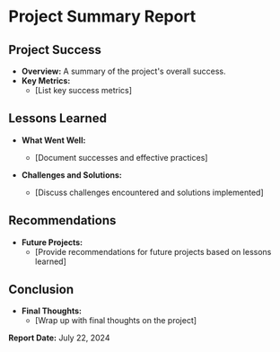 # Project Summary Report

## Project Success
- **Overview:** A summary of the project's overall success.
- **Key Metrics:**
  - [List key success metrics]

## Lessons Learned
- **What Went Well:**
  - [Document successes and effective practices]

- **Challenges and Solutions:**
  - [Discuss challenges encountered and solutions implemented]

## Recommendations
- **Future Projects:**
  - [Provide recommendations for future projects based on lessons learned]

## Conclusion
- **Final Thoughts:**
  - [Wrap up with final thoughts on the project]

**Report Date:** July 22, 2024